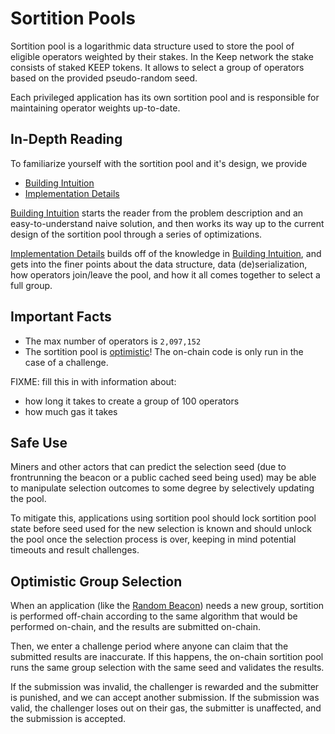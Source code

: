# Sortition Pools

Sortition pool is a logarithmic data structure used to store the pool of
eligible operators weighted by their stakes. In the Keep network the stake
consists of staked KEEP tokens. It allows to select a group of operators based
on the provided pseudo-random seed.

Each privileged application has its own sortition pool and is responsible for
maintaining operator weights up-to-date.

## In-Depth Reading

To familiarize yourself with the sortition pool and it's design, we provide

+ [Building Intuition](docs/building-intuition.md)
+ [Implementation Details](docs/implementation-details.md)

[Building Intuition](docs/building-intuition.md) starts the reader from the
problem description and an easy-to-understand naive solution, and then works
its way up to the current design of the sortition pool through a series of
optimizations.

[Implementation Details](docs/implementation-details.md) builds off of the
knowledge in [Building Intuition](docs/building-intuition.md), and gets into
the finer points about the data structure, data (de)serialization, how
operators join/leave the pool, and how it all comes together to select a full
group.

## Important Facts

+ The max number of operators is `2,097,152`
+ The sortition pool is [optimistic](#optimisic-group-selection)! The on-chain
  code is only run in the case of a challenge.

FIXME: fill this in with information about:

+ how long it takes to create a group of 100 operators
+ how much gas it takes

## Safe Use

Miners and other actors that can predict the selection seed (due
to frontrunning the beacon or a public cached seed being used) may be able to
manipulate selection outcomes to some degree by selectively updating the pool.

To mitigate this, applications using sortition pool should lock sortition pool
state before seed used for the new selection is known and should unlock the
pool once the selection process is over, keeping in mind potential timeouts and
result challenges.

## Optimistic Group Selection

When an application (like the [Random
Beacon](https://github.com/keep-network/keep-core/tree/main/solidity/random-beacon#group-creation))
needs a new group, sortition is performed off-chain according to the same
algorithm that would be performed on-chain, and the results are submitted
on-chain.

Then, we enter a challenge period where anyone can claim that the submitted
results are inaccurate. If this happens, the on-chain sortition pool runs the
same group selection with the same seed and validates the results.

If the submission was invalid, the challenger is rewarded and the submitter is
punished, and we can accept another submission. If the submission was valid,
the challenger loses out on their gas, the submitter is unaffected, and the
submission is accepted.
